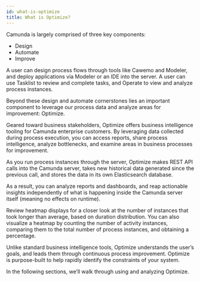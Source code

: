 ```yaml
---
id: what-is-optimize
title: What is Optimize?
---
```


Camunda is largely comprised of three key components:

- Design
- Automate
- Improve

A user can design process flows through tools like Cawemo and Modeler, and deploy applications via Modeler or an IDE into the server. A user can use Tasklist to review and complete tasks, and Operate to view and analyze process instances.

Beyond these design and automate cornerstones lies an important component to leverage our process data and analyze areas for improvement: Optimize.

Geared toward business stakeholders, Optimize offers business intelligence tooling for Camunda enterprise customers. By leveraging data collected during process execution, you can access reports, share process intelligence, analyze bottlenecks, and examine areas in business processes for improvement.

As you run process instances through the server, Optimize makes REST API calls into the Camunda server, takes new historical data generated since the previous call, and stores the data in its own Elasticsearch database.

As a result, you can analyze reports and dashboards, and reap actionable insights independently of what is happening inside the Camunda server itself (meaning no effects on runtime).

Review heatmap displays for a closer look at the number of instances that took longer than average, based on duration distribution. You can also visualize a heatmap by counting the number of activity instances, comparing them to the total number of process instances, and obtaining a percentage.

Unlike standard business intelligence tools, Optimize understands the user’s goals, and leads them through continuous process improvement. Optimize is purpose-built to help rapidly identify the constraints of your system.

In the following sections, we’ll walk through using and analyzing Optimize.